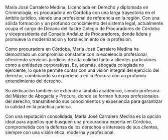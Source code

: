 María José Carralero Medina, Licenciada en Derecho y diplomada en Criminología, es procuradora en Córdoba con una larga trayectoria en el ámbito jurídico, siendo una profesional de referencia en la región. Con una sólida formación y un profundo conocimiento del sistema legal, actualmente ocupa el cargo de Decana del Ilustre Colegio de Procuradores de Córdoba y vicepresidenta del Consejo Andaluz de Procuradores, donde lidera y promueve la modernización y fortalecimiento de la profesión.

Como procuradora en Córdoba, María José Carralero Medina ha demostrado un compromiso constante con la excelencia profesional, ofreciendo servicios jurídicos de alta calidad tanto a clientes particulares como a entidades corporativas. Es, además, abogada colegiada no ejerciente, lo que le permite contar con una visión integral del ejercicio del derecho, combinando su experiencia en la Procura con un profundo entendimiento del derecho.

Su dedicación también se extiende al ámbito académico, siendo profesora del Máster de Abogacía y Procura, donde se forman futuros profesionales del derecho, transmitiendo sus conocimientos y experiencia para garantizar la calidad en la práctica jurídica.

Con una reputación consolidada, María José Carralero Medina es la opción ideal para aquellos que busquen una procuradora experta en Córdoba, comprometida con la defensa de los derechos e intereses de sus clientes, siempre con una visión ética, moderna y profesional.